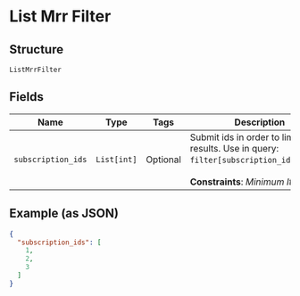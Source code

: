 
# List Mrr Filter

## Structure

`ListMrrFilter`

## Fields

| Name | Type | Tags | Description |
|  --- | --- | --- | --- |
| `subscription_ids` | `List[int]` | Optional | Submit ids in order to limit results. Use in query: `filter[subscription_ids]=1,2,3`.<br><br>**Constraints**: *Minimum Items*: `1` |

## Example (as JSON)

```json
{
  "subscription_ids": [
    1,
    2,
    3
  ]
}
```

